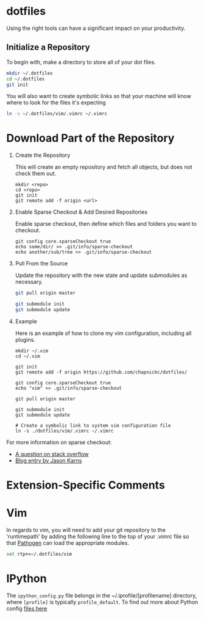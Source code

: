 # dotfiles

Using the right tools can have a significant 
impact on your productivity. 


## Initialize a Repository

To begin with, make a directory to store all of your dot files. 

```bash
mkdir ~/.dotfiles
cd ~/.dotfiles
git init
```


You will also want to create symbolic links so that your
machine will know where to look for the files it's expecting

```bash
ln -s ~/.dotfiles/vim/.vimrc ~/.vimrc
```



# Download Part of the Repository

 
1. Create the Repository

   This will create an empty repository and fetch all objects, but 
   does not check them out.

    ``` 
    mkdir <repo>
    cd <repo>
    git init
    git remote add -f origin <url>
    ```

2. Enable Sparse Checkout & Add Desired Repositories

   Enable sparse checkout, then define which files and 
   folders you want to checkout.

    ```
    git config core.sparseCheckout true
    echo some/dir/ >> .git/info/sparse-checkout
    echo another/sub/tree >> .git/info/sparse-checkout
    ```

3. Pull From the Source

    Update the repository with the new state and update submodules 
    as necessary.

    ```bash
    git pull origin master

    git submodule init
    git submodule update
    ```

4. Example

    Here is an example of how to clone my vim configuration, including
    all plugins.

    ```
    mkdir ~/.vim 
    cd ~/.vim

    git init
    git remote add -f origin https://github.com/chapnickc/dotfiles/

    git config core.sparseCheckout true
    echo "vim" >> .git/info/sparse-checkout 

    git pull origin master

    git submodule init
    git submodule update

    # Create a symbolic link to system vim configuration file
    ln -s ./dotfiles/vim/.vimrc ~/.vimrc
    ```

For more information on sparse checkout:
+ [A question on stack overflow](http://stackoverflow.com/questions/600079/is-there-any-way-to-clone-a-git-repositorys-sub-directory-only)
+ [Blog entry by Jason Karns](http://jasonkarns.com/blog/subdirectory-checkouts-with-git-sparse-checkout/)


# Extension-Specific Comments

# Vim 

In regards to vim, you will need to add your git repository to the 
'runtimepath' by adding the following line to the top of 
your .vimrc file so that [Pathogen](https://github.com/tpope/vim-pathogen)
can load the appropriate modules.


```bash
set rtp+=~/.dotfiles/vim
```


# IPython

The `ipython_config.py` file belongs in the ~/.iprofile/[profilename]
directory, where `[profile]` is typically `profile_default`. To 
find out more about Python config [files here](http://ipython.readthedocs.io/en/stable/config/intro.html#setting-config)



